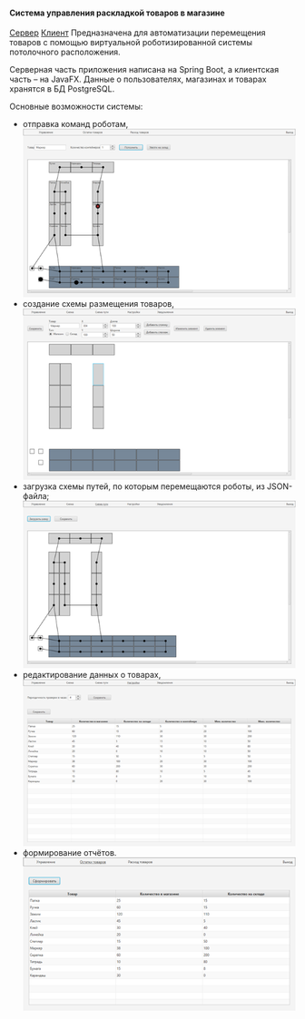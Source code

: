 #### Cистема управления раскладкой товаров в магазине
[Сервер](https://github.com/itam8/ProductLayoutManagement_Server) [Клиент](https://github.com/itam8/ProductLayoutManagement_Client)
Предназначена для автоматизации перемещения товаров с помощью виртуальной роботизированной системы потолочного расположения.

Серверная часть приложения написана на Spring Boot, а клиентская часть – на JavaFX. Данные о пользователях, магазинах и товарах хранятся в БД PostgreSQL.

Основные возможности системы:
- отправка команд роботам,
  ![](/Рисунок1.png)
- создание схемы размещения товаров,
  ![](/Рисунок2.png)
- загрузка схемы путей, по которым перемещаются роботы, из JSON-файла;
  ![](/Рисунок3.png)
- редактирование данных о товарах,
  ![](/Рисунок4.png)
- формирование отчётов.
  ![](/Рисунок5.png)
